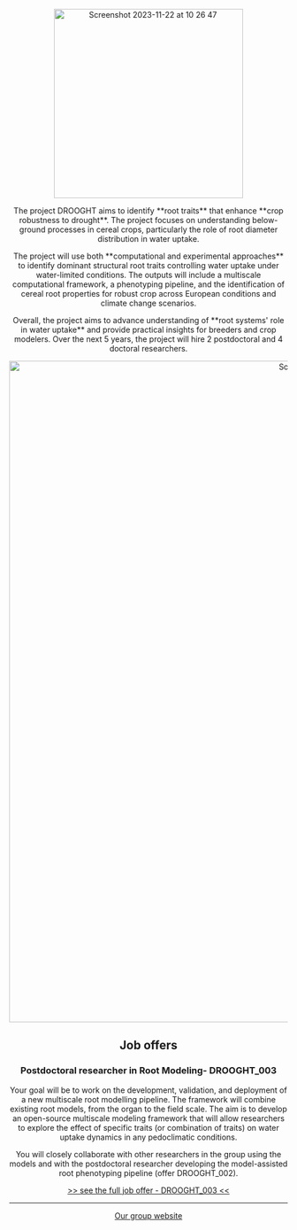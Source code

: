 
<p align="center"><img width="342" align="center" alt="Screenshot 2023-11-22 at 10 26 47" src="https://github.com/DROOGHT/drooght.github.io/assets/2121453/f5a4df75-fde4-4fdd-8f19-c443632ed1dd"></p>

<p align="center"> The project DROOGHT aims to identify **root traits** that enhance **crop robustness to drought**. The project focuses on understanding below-ground processes in cereal crops, particularly the role of root diameter distribution in water uptake.</p>

<p align="center"> The project will use both **computational and experimental approaches** to identify dominant structural root traits controlling water uptake under water-limited conditions. The outputs will include a multiscale computational framework, a phenotyping pipeline, and the identification of cereal root properties for robust crop across European conditions and climate change scenarios.</p>

<p align="center"> Overall, the project aims to advance understanding of **root systems' role in water uptake** and provide practical insights for breeders and crop modelers. Over the next 5 years, the project will hire 2 postdoctoral and 4 doctoral researchers.  </p>

<p align="center"><img width="1195" alt="Screenshot 2024-05-15 at 18 56 46" src="https://github.com/DROOGHT/drooght.github.io/assets/2121453/ee478d5e-62c7-4c5f-ac20-d98e18cb3f2b"></p>

<h2 align="center">Job offers</h2>
  


  
<h3 align="center">Postdoctoral researcher in Root Modeling- DROOGHT_003</h3>

<p align="center">Your goal will be to work on the development, validation, and deployment of a new multiscale root modelling pipeline. The framework will combine existing root models, from the organ to the field scale. The aim is to develop an open-source multiscale modeling framework that will allow researchers to explore the effect of specific traits (or combination of traits) on water uptake dynamics in any pedoclimatic conditions.</p>

<p align="center">You will closely collaborate with other researchers in the group using the models and with the postdoctoral researcher developing the model-assisted root phenotyping pipeline (offer DROOGHT_002).</p>

<p align="center"><a href="https://www.dropbox.com/scl/fi/bql8gr76k12bzjccf7n3a/drooght003_postdoc.pdf?rlkey=yg773z4n58omf5sq2ufshdb3t&dl=0" align="center">>> see the full job offer - DROOGHT_003 <<</a></p>

<hr>

<p align="center"><a href="https://www.guillaumelobet.be/">Our group website</a></p>


